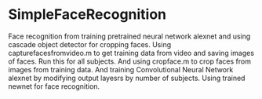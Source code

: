 # SimpleFaceRecognition
Face recognition from training pretrained neural network alexnet and using cascade object detector for cropping faces.
Using capturefacesfromvideo.m to get training data from video and saving images of faces. Run this for all subjects.
And using cropface.m to crop faces from images from training data.
And training Convolutional Neural Network alexnet by modifying output layesrs by number of subjects.
Using trained newnet for face recognition.
